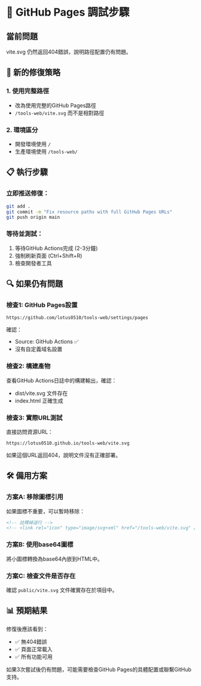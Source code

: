 # 🔧 GitHub Pages 調試步驟

## 當前問題
vite.svg 仍然返回404錯誤，說明路徑配置仍有問題。

## 🚀 新的修復策略

### 1. 使用完整路徑
- 改為使用完整的GitHub Pages路徑
- `/tools-web/vite.svg` 而不是相對路徑

### 2. 環境區分
- 開發環境使用 `/`
- 生產環境使用 `/tools-web/`

## 📋 執行步驟

### 立即推送修復：
```bash
git add .
git commit -m "Fix resource paths with full GitHub Pages URLs"
git push origin main
```

### 等待並測試：
1. 等待GitHub Actions完成 (2-3分鐘)
2. 強制刷新頁面 (Ctrl+Shift+R)
3. 檢查開發者工具

## 🔍 如果仍有問題

### 檢查1: GitHub Pages設置
```
https://github.com/lotus0510/tools-web/settings/pages
```
確認：
- Source: GitHub Actions ✅
- 沒有自定義域名設置

### 檢查2: 構建產物
查看GitHub Actions日誌中的構建輸出，確認：
- dist/vite.svg 文件存在
- index.html 正確生成

### 檢查3: 實際URL測試
直接訪問資源URL：
```
https://lotus0510.github.io/tools-web/vite.svg
```
如果這個URL返回404，說明文件沒有正確部署。

## 🛠️ 備用方案

### 方案A: 移除圖標引用
如果圖標不重要，可以暫時移除：
```html
<!-- 註釋掉這行 -->
<!-- <link rel="icon" type="image/svg+xml" href="/tools-web/vite.svg" /> -->
```

### 方案B: 使用base64圖標
將小圖標轉換為base64內嵌到HTML中。

### 方案C: 檢查文件是否存在
確認 `public/vite.svg` 文件確實存在於項目中。

## 📊 預期結果

修復後應該看到：
- ✅ 無404錯誤
- ✅ 頁面正常載入
- ✅ 所有功能可用

如果3次嘗試後仍有問題，可能需要檢查GitHub Pages的具體配置或聯繫GitHub支持。